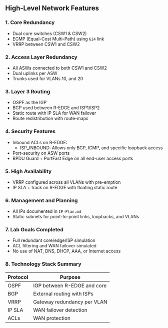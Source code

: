## High-Level Network Features

### 1. Core Redundancy

* Dual core switches (CSW1 & CSW2)
* ECMP (Equal-Cost Multi-Path) using `Gi4` link
* VRRP between CSW1 and CSW2

### 2. Access Layer Redundancy

* All ASWs connected to both CSW1 and CSW2
* Dual uplinks per ASW
* Trunks used for VLANs 10, and 20

### 3. Layer 3 Routing

* OSPF as the IGP
* BGP used between R-EDGE and ISP1/ISP2
* Static route with IP SLA for WAN failover
* Route redistribution with route-maps

### 4. Security Features

* Inbound ACLs on R-EDGE:
  * ISP_INBOUND: Allows only BGP, ICMP, and specific loopback access
* Port-security on ASW ports
* BPDU Guard + PortFast Edge on all end-user access ports

### 5. High Availability

* VRRP configured across all VLANs with pre-emption
* IP SLA + track on R-EDGE with floating static route

### 6. Management and Planning

* All IPs documented in `IP-Plan.md`
* Static subnets for point-to-point links, loopbacks, and VLANs

### 7. Lab Goals Completed

* Full redundant core/edge/ISP simulation
* ACL filtering and WAN failover simulated
* No use of NAT, DNS, DHCP, AAA, or Internet access

### 8. Technology Stack Summary

| Protocol | Purpose                     |
| -------- | --------------------------- |
| OSPF     | IGP between R-EDGE and core |
| BGP      | External routing with ISPs  |
| VRRP     | Gateway redundancy per VLAN |
| IP SLA   | WAN failover detection      |
| ACLs     | WAN protection              |
